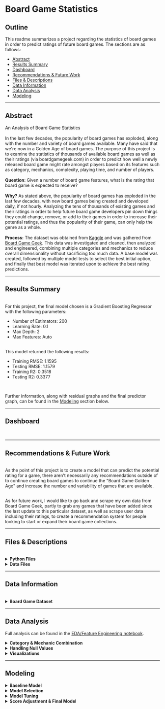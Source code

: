 # Board Game Statistics

## Outline

This readme summarizes a project regarding the statistics of board games in order to predict ratings of future board games. The sections are as follows:

* [Abstract](#Abstract)
* [Results Summary](#Results-Summary)
* [Dashboard](#Dashboard)
* [Recommendations & Future Work](#Recommendations-&-Future-Work)
* [Files & Descriptions](#Files-&-Descriptions)
* [Data Information](#Data-Information)
* [Data Analysis](#Data-Analysis)
* [Modeling](#Modeling)

-------
## Abstract
An Analysis of Board Game Statistics<br><br>
In the last few decades, the popularity of board games has exploded, along with the number and variety of board games available. Many have said that we're now in a Golden Age of board games. The purpose of this project is to examine the statistics of thousands of available board games as well as their ratings (via boardgamegeek.com) in order to predict how well a newly released board game might rate amongst players based on its features such as category, mechanics, complexity, playing time, and number of players. <br><br>
<b>Question:</b> Given a number of board game features, what is the rating that board game is expected to receive?<br><br>
<b>Why?</b> As stated above, the popularity of board games has exploded in the last few decades, with new board games being created and developed daily, if not hourly. Analyzing the tens of thousands of existing games and their ratings in order to help future board game developers pin down things they could change, remove, or add to their games in order to increase their potential ratings, and thus the popularity of their game, can only help the genre as a whole.<br><br>
<b>Process:</b> The dataset was obtained from <a href='https://www.kaggle.com/mandshaw/games-0918'>Kaggle</a> and was gathered from <a href='https://www.boardgamegeek.com'>Board Game Geek</a>. This data was investigated and cleaned, then analyzed and engineered, combining multiple categories and mechanics to reduce overall dimensionality without sacrificing too much data. A base model was created, followed by multiple model tests to select the best initial option, and finally that best model was iterated upon to achieve the best rating predictions.

-------
## Results Summary
<br>
For this project, the final model chosen is a Gradient Boosting Regressor with the following parameters:
<ul>
    <li>Number of Estimators: 200</li>
    <li>Learning Rate: 0.1</li>
    <li>Max Depth: 2</li>
    <li>Max Features: Auto</li>
</ul><br>
This model returned the following results:
<ul>
    <li>Training RMSE: 1.1595</li>
    <li>Testing RMSE: 1.1579</li>
    <li>Training R2: 0.3518</li>
    <li>Testing R2: 0.3377</li>
</ul><br>

Further information, along with residual graphs and the final predictor graph, can be found in the [Modeling](#Modeling) section below.

-------
## Dashboard
<br>

-------
## Recommendations & Future Work
<br>
As the point of this project is to create a model that can predict the potential rating for a game, there aren't necessarily any recommendations outside of to continue creating board games to continue the "Board Game Golden Age" and increase the number and variability of games that are available.<br><br>

As for future work, I would like to go back and scrape my own data from Board Game Geek, partly to grab any games that have been added since the last update to this particular dataset, as well as scrape user data including their ratings, to create a recommendation system for people looking to start or expand their board game collections.

-------
## Files & Descriptions
<br>
<details><summary><b>Python Files</b></summary>
    
   * <b>[data_exploration.ipynb](data_exploration.ipynb)</b>
       * A jupyter notebook containing the initial import of the data as well the first round of investigation and cleaning.
   * <b>[eda_feature_engineering.ipynb](eda_feature_engineering.ipynb)</b>
       * A jupyter notebook containing further investigation of the data, engineering of features, and all exploratory data analysis.
   * <b>[modeling.ipynb](modeling.ipynb)</b>
       * A jupyter notebook containing the baseline model and all other model tests and iterations.
   * <b>[bg_functions.py](bg_functions.py)</b>
       * A python file containing functions related to feature engineering and modeling.
</details>

<details><summary><b>Data Files</b></summary>
    
   * <b>[games.csv](games.csv)</b>
       * A CSV file containing records of all board games available on <a href='https://www.boardgamegeek.com'>Board Game Geek</a>. This file was obtained from <a href='https://www.kaggle.com/mandshaw/games-0918'>Kaggle</a>.
   * <b>[formatted_data.csv](formatted_data.csv)</b>
       * A CSV file containing records of board games after formatting, cleaning, and pruning in the [Data Exploration Notebook](data_exploration.ipynb).
   * <b>[final_data.csv](final_data.csv)</b>
       * A CSV file containing the remaining board game records after feature engineering and further pruning in the [EDA/Feature Engineering notebook](eda_feature_engineering.ipynb).
</details>

-------
## Data Information
<br>
<details><summary><b>Board Game Dataset</b></summary><br>
The dataset is obtained from <a href='https://www.kaggle.com/mandshaw/games-0918'>Kaggle</a>, and initially includes 21 columns: ID, Type, Name, Year Published, Minimum Players, Maximum Players, Maximum Players, Playing Time, Minimum Playing Time, Maximum Playing Time, Minimum Age, Number of Users Rating, Average Rating, Bayes Average Rating, Total Number of Owners, Total Number of Traders, Total Number of Wanters, Total Number of Wishers, Total Number of Comments, Total User Weights, Average Weight, and Metadata.<br><br>    
The Metadata column contained another large number of features, including Artist, Category, Integration, Expansion, Family, Publisher, Mechanic, and Designer. This column was blown out so that each additional feature had its own column.<br><br>
The formatted data was reduced to Name, Year Published, Minimum and Maximum Players, Minimum Age, Playing Time (and Minimum and Maximum), Number of Users Rating, Average Rating, Total Owners, Total User Weights, Average Weight, and the Category and Mechanic columns from the Metadata, both of which were one-hot encoded so that each Category and each Mechanic had its own column, resulting in 148 total feature columns.<br><br>
The final dataset used for modeling dropped Minimum and Maximum Playing Time, Number of Users Rating, Total Owners, and Total User Weights, and combined multiple Category features and multiple Mechanic features, resulting in 93 feature columns.
</details>

-------
## Data Analysis

Full analysis can be found in the [EDA/Feature Engineering notebook](eda_feature_engineering.ipynb).

<details><summary><b>Category & Mechanic Combination</b></summary><br>
    After expanding the Category metadata into their own columns, there were around 80 categories. Looking through found a lot of categories that were quite similar, or at the very least in the same family. I was able to whittle down to 40 categories. I also combined a handful of mechanics into the Movement mechanic. The combinations include:
    <ul>
        <li><details><summary>Wargame</summary>
            <ul>
                <li>American Civil War</li>
                <li>American Indian Wars</li>
                <li>American Revolutionary War</li>
                <li>Civil War</li>
                <li>Korean War</li>
                <li>Modern Warfare</li>
                <li>Vietnam War</li>
                <li>World War I</li>
                <li>World War II</li>
            </ul>
        </details></li>
        <li><details><summary>Educational</summary>
            <ul>
                <li>Children's Game</li>
                <li>Economic</li>
                <li>Math</li>
                <li>Memory</li>
                <li>Number</li>
                <li>Puzzle</li>
                <li>Word Game</li>
            </ul>
        </details></li>
        <li><details><summary>Historical</summary>
            <ul>
                <li>Age of Reason</li>
                <li>American West</li>
                <li>Ancient</li>
                <li>Arabian</li>
                <li>Medieval</li>
                <li>Napoleonic</li>
                <li>Post-Napoleonic</li>
                <li>Prehistoric</li>
                <li>Renaissance</li>
            </ul>
        </details></li>
        <li><details><summary>Culture</summary>
            <ul>
                <li>Book</li>
                <li>Comic Book/Strip</li>
                <li>Fantasy</li>
                <li>Horror</li>
                <li>Humor</li>
                <li>Mafia</li>
                <li>Movies/TV/Radio Theme</li>
                <li>Murder/Mystery</li>
                <li>Music</li>
                <li>Mythology</li>
                <li>Pirates</li>
                <li>Religious</li>
                <li>Science Fiction</li>
                <li>Space Exploration</li>
                <li>Spies/Secret Agents</li>
                <li>Sports</li>
                <li>Video Game Theme</li>
            </ul>
        </details></li>
        <li><details><summary>Transportation</summary>
            <ul>
                <li>Aviation/Flight</li>
                <li>Nautical</li>
                <li>Racing</li>
                <li>Trains</li>
            </ul>
        </details></li>
        <li><details><summary>Movement (Mechanic)</summary>
            <ul>
                <li>Action/Movement Programming</li>
                <li>Area Movement</li>
                <li>Crayon Rail System</li>
                <li>Grid Movement</li>
                <li>Point-to-Point Movement</li>
                <li>Roll/Spin And Move</li>
                <li>Route/Network Building</li>
            </ul>
        </details></li>
    </ul>
</details>

<details><summary><b>Handling Null Values</b></summary><br>
    The biggest offenders for null values were the Average Weight and Playing Time columns. <br><br>
    For Average Weight, the null values were filled with the average weight across the whole column, which was just shy of 2. As Weight has to do with the complexity of the game, ~2 seemed to be a good choice, as 1 is intended for children, and 3 is starting to get into the more complex games, with 4 and 5 being reserved for games that take a long time to learn, setup, or play.<br><br>   
    For Playing Time, since it was equivalent to the Maximum Playing Time across the board, any rows with 0 that had something in Minimum Playing Time were replaced with their associated Minimum Playing Time, otherwise they were left as 0, since playing time can vary wildly across games, and trying to fill in with a mean, median, or mode just didn't feel right.<br><br>
</details>

<details><summary><b>Visualizations</b></summary>
    <ul>
        <li><details><summary><b>Average Ratings by Weight and Playing Time</b></summary>
            ![](images/rating_by_weight_time.png)
        </details></li>
        <li><details><summary><b>Average Rating by Category</b></summary>
            ![](images/rating_by_category.png)
        </details></li>
        <li><details><summary><b>Average Rating by Mechanic</b></summary>
            ![](images/rating_by_mechanic.png)
        </details></li>
        <li><details><summary><b>Base Features Correlation Matrix</b></summary>
            ![](images/base_feature_corr.png)
        </details></li>
        <li><details><summary><b>Category Correlation Matrix</b></summary>
            ![](images/category_corr.png)
        </details></li>
        <li><details><summary><b>Mechanics Correlation Matrix</b></summary>
            ![](images/mechanic_corr.png)
        </details></li>
        <li><details><summary><b>Overall Correlation Matrix</b></summary><br>
            Due to the size of this image, it may need to be opened in a new tab to be able to fully investigate. To save you the trouble, the highest correlations cross-group are category_wargame and mechanic_hex_and_counter at 0.62, and category_negotiation and mechanic_trading at 0.57. Most other high correlations can be seen in the group-specific correlation matrices above. <br><br>
            ![](images/total_corr.png)
        </details></li>
    </ul>
</details>


-------
## Modeling

<details><summary><b>Baseline Model</b></summary><br>
    My baseline model, without any scaling or other adjustments, was a linear regression model that returned an R-Squared score of 0.2169. I scaled my feature data using SKLearn's StandardScaler, and ran it again, achieving approximately the same result.<br><br>
</details>
<details><summary><b>Model Selection</b></summary><br>
    In order to find the best potential model, I ran a number of different models, including Lasso, Ridge, a Random Forest Regressor, and a Gradient Boost Regressor. Lasso and Ridge showed very minimal improvement, if any, while the Random Forest showed an increase in the R-Squared to 0.3144, with the Gradient Boost bringing it up a little more to 0.3383.<br><br>
</details>
<details><summary><b>Model Tuning</b></summary><br>
    As both the Random Forest and Gradient Boost showed marked improvement over Lasso and Ridge, I proceeded to create parameter grids for each, and ran them through GridsearchCV. These returned R-Squared scores of 0.3391 and 0.3566 respectively. <br><br>
</details>
<details><summary><b>Score Adjustment & Final Model</b></summary><br>
    At this point I realized that R-Squared was not the best option for model selection, as the number of features involved in this dataset was going to keep my R-Squared scores relatively low, albeit still statistically significant. Because of this, I began looking at MSE and RMSE, judging my models based on the average error, and in the end, selected a Gradient Boosting Regressor.
    <ul>
        <li><details><summary><b>Parameters</b></summary>
            <ul>
                <li>Number of Estimators: 200</li>
                <li>Learning Rate: 0.1</li>
                <li>Max Depth: 2</li>
                <li>Max Features: Auto</li>
            </ul>
        </details></li>
        <li><details><summary><b>Results & Residuals</b></summary>
            <ul>
                <li>Training RMSE: 1.1595</li>
                <li>Testing RMSE: 1.1579</li>
                <li>Training R2: 0.3518</li>
                <li>Testing R2: 0.3377</li>
                <li><details><summary>Residual Visualizations</summary>
                    ![](images/normalized_resid.png) <br>
                    ![](images/resid_dist.png)
                </details></li>
                <li><details><summary>Prediction Graph</summary>
                    ![](images/predic_graph.png)
                </details></li>
            </ul>
        </details></li>


```python

```
